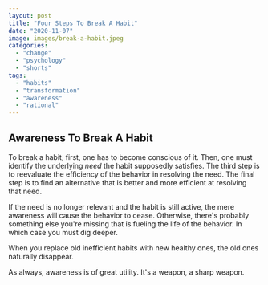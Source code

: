 ```yaml
---
layout: post
title: "Four Steps To Break A Habit"
date: "2020-11-07"
image: images/break-a-habit.jpeg
categories: 
  - "change"
  - "psychology"
  - "shorts"
tags:
  - "habits"
  - "transformation"
  - "awareness"
  - "rational"
---
```


## Awareness To Break A Habit
To break a habit, first, one has to become conscious of it. 
Then, one must identify the underlying _need_ the habit supposedly satisfies. 
The third step is to reevaluate the efficiency of the behavior in resolving the need. 
The final step is to find an alternative that is better and more efficient at resolving that need.

If the need is no longer relevant and the habit is still active, the mere awareness will cause the behavior to cease. Otherwise, there's probably something else you're missing that is fueling the life of the behavior. In which case you must dig deeper.

When you replace old inefficient habits with new healthy ones, the old ones naturally disappear.

As always, awareness is of great utility. 
It's a weapon, a sharp weapon.